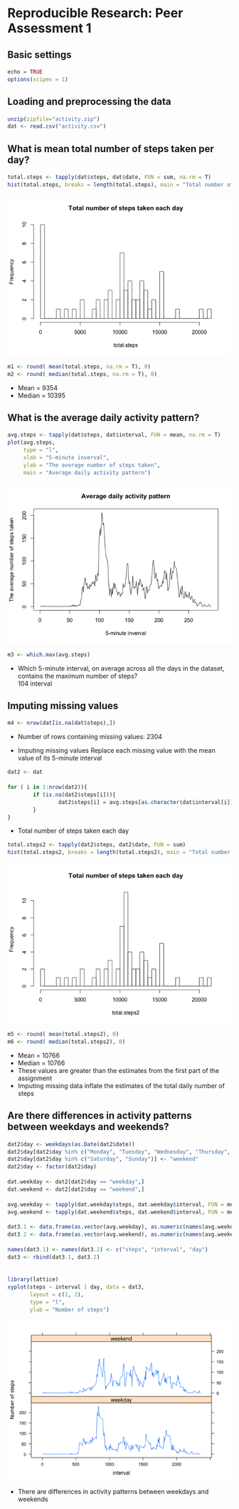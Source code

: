 # Reproducible Research: Peer Assessment 1

## Basic settings


```r
echo = TRUE 
options(scipen = 1) 
```

## Loading and preprocessing the data


```r
unzip(zipfile="activity.zip")
dat <- read.csv("activity.csv")
```

## What is mean total number of steps taken per day?


```r
total.steps <- tapply(dat$steps, dat$date, FUN = sum, na.rm = T)
hist(total.steps, breaks = length(total.steps), main = "Total number of steps taken each day")
```

![](PA1_template_files/figure-html/qestion1-1.png) 

```r
m1 <- round( mean(total.steps, na.rm = T), 0)
m2 <- round( median(total.steps, na.rm = T), 0)
```
* Mean = 9354  
* Median = 10395

## What is the average daily activity pattern?


```r
avg.steps <- tapply(dat$steps, dat$interval, FUN = mean, na.rm = T)
plot(avg.steps,
     type = "l",
     xlab = "5-minute inverval",
     ylab = "The average number of steps taken",
     main = "Average daily activity pattern")
```

![](PA1_template_files/figure-html/qestion2-1.png) 

```r
m3 <- which.max(avg.steps)
```
* Which 5-minute interval, on average across all the days in the dataset, contains the maximum number of steps?  
104 interval


## Imputing missing values


```r
m4 <- nrow(dat[is.na(dat$steps),])
```
* Number of rows containing missing values: 2304

* Imputing missing values
Replace each missing value with the mean value of its 5-minute interval


```r
dat2 <- dat

for ( i in 1:nrow(dat2)){
        if (is.na(dat2$steps[i])){
                dat2$steps[i] = avg.steps[as.character(dat$interval[i])]
        }
}
```

* Total number of steps taken each day

```r
total.steps2 <- tapply(dat2$steps, dat2$date, FUN = sum)
hist(total.steps2, breaks = length(total.steps2), main = "Total number of steps taken each day")
```

![](PA1_template_files/figure-html/qestion3.3-1.png) 

```r
m5 <- round( mean(total.steps2), 0)
m6 <- round( median(total.steps2), 0)
```
* Mean = 10766  
* Median = 10766
* These values are greater than the estimates from the first part of the assignment
* Imputing missing data inflate the estimates of the total daily number of steps

## Are there differences in activity patterns between weekdays and weekends?


```r
dat2$day <- weekdays(as.Date(dat2$date))
dat2$day[dat2$day %in% c("Monday", "Tuesday", "Wednesday", "Thursday", "Friday")] <- "weekday"
dat2$day[dat2$day %in% c("Saturday", "Sunday")] <- "weekend"
dat2$day <- factor(dat2$day)

dat.weekday <- dat2[dat2$day == "weekday",]
dat.weekend <- dat2[dat2$day == "weekend",]

avg.weekday <- tapply(dat.weekday$steps, dat.weekday$interval, FUN = mean, na.rm = T)
avg.weekend <- tapply(dat.weekend$steps, dat.weekend$interval, FUN = mean, na.rm = T)

dat3.1 <- data.frame(as.vector(avg.weekday), as.numeric(names(avg.weekday)), "weekday")
dat3.2 <- data.frame(as.vector(avg.weekend), as.numeric(names(avg.weekend)), "weekend")

names(dat3.1) <- names(dat3.2) <- c("steps", "interval", "day")
dat3 <- rbind(dat3.1, dat3.2)


library(lattice)
xyplot(steps ~ interval | day, data = dat3, 
       layout = c(1, 2),
       type = "l",
       ylab = "Number of steps")
```

![](PA1_template_files/figure-html/question4-1.png) 

* There are differences in activity patterns between weekdays and weekends

